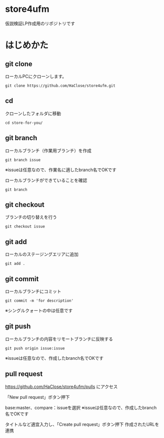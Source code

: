 # store4ufm
仮説検証LP作成用のリポジトリです

# はじめかた

## git clone
ローカルPCにクローンします。
```
git clone https://github.com/HaClose/store4ufm.git
```

## cd
クローンしたフォルダに移動
```
cd store-for-you/
```

## git branch
ローカルブランチ（作業用ブランチ）を作成
```
git branch issue
```
※issueは任意なので、作業名に適したbranch名でOKです

ローカルブランチができていることを確認
```
git branch
```

## git checkout
ブランチの切り替えを行う
```
git checkout issue
```

## git add
ローカルのステージングエリアに追加
```
git add .
```

## git commit
ローカルブランチにコミット
```
git commit -m 'for description'
```
※シングルクォートの中は任意です

## git push
ローカルブランチの内容をリモートブランチに反映する
```
git push origin issue:issue
```
※issueは任意なので、作成したbranch名でOKです

## pull request
https://github.com/HaClose/store4ufm/pulls
にアクセス

「New pull request」ボタン押下

base:master、compare：issueを選択
※issueは任意なので、作成したbranch名でOKです

タイトルなど適宜入力し、「Create pull request」ボタン押下
作成されたURLを連携
